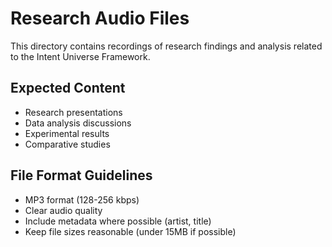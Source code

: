 
# Research Audio Files

This directory contains recordings of research findings and analysis related to the Intent Universe Framework.

## Expected Content

- Research presentations
- Data analysis discussions
- Experimental results
- Comparative studies

## File Format Guidelines

- MP3 format (128-256 kbps)
- Clear audio quality
- Include metadata where possible (artist, title) 
- Keep file sizes reasonable (under 15MB if possible)
